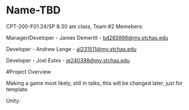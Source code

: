 # Name-TBD

CPT-200-F01.24/SP 8:30 am class, Team #2
Memebers:

Manager/Developer   - James Demeritt   - bd265996@my.stchas.edu

Developer           - Andrew Lange     - al231511@my.stchas.edu

Developer           - Joel Estes       - je240398@my.stchas.edu

#Project Overview

Making a game most likely, still in talks, this will be changed later, just for template.

Unity.
